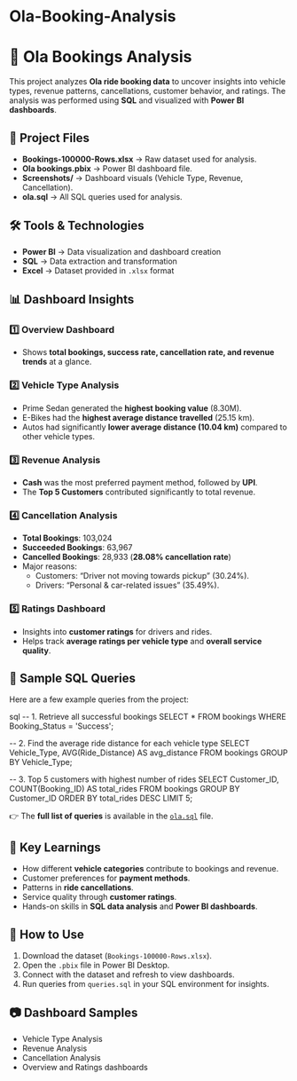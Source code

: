 # Ola-Booking-Analysis
# 🚖 Ola Bookings Analysis  

This project analyzes **Ola ride booking data** to uncover insights into vehicle types, revenue patterns, cancellations, customer behavior, and ratings. The analysis was performed using **SQL** and visualized with **Power BI dashboards**.  

## 📂 Project Files  
- **Bookings-100000-Rows.xlsx** → Raw dataset used for analysis.  
- **Ola bookings.pbix** → Power BI dashboard file.  
- **Screenshots/** → Dashboard visuals (Vehicle Type, Revenue, Cancellation).  
- **ola.sql** → All SQL queries used for analysis.  

## 🛠 Tools & Technologies  
- **Power BI** → Data visualization and dashboard creation  
- **SQL** → Data extraction and transformation  
- **Excel** → Dataset provided in `.xlsx` format  

## 📊 Dashboard Insights  

### 1️⃣ Overview Dashboard  
- Shows **total bookings, success rate, cancellation rate, and revenue trends** at a glance.  

### 2️⃣ Vehicle Type Analysis  
- Prime Sedan generated the **highest booking value** (8.30M).  
- E-Bikes had the **highest average distance travelled** (25.15 km).  
- Autos had significantly **lower average distance (10.04 km)** compared to other vehicle types.  

### 3️⃣ Revenue Analysis  
- **Cash** was the most preferred payment method, followed by **UPI**.  
- The **Top 5 Customers** contributed significantly to total revenue.  

### 4️⃣ Cancellation Analysis  
- **Total Bookings**: 103,024  
- **Succeeded Bookings**: 63,967  
- **Cancelled Bookings**: 28,933 (**28.08% cancellation rate**)  
- Major reasons:  
  - Customers: “Driver not moving towards pickup” (30.24%).  
  - Drivers: “Personal & car-related issues” (35.49%).  

### 5️⃣ Ratings Dashboard  
- Insights into **customer ratings** for drivers and rides.  
- Helps track **average ratings per vehicle type** and **overall service quality**.  

## 📝 Sample SQL Queries  

Here are a few example queries from the project:  

sql
-- 1. Retrieve all successful bookings
SELECT * FROM bookings WHERE Booking_Status = 'Success';

-- 2. Find the average ride distance for each vehicle type
SELECT Vehicle_Type, AVG(Ride_Distance) AS avg_distance
FROM bookings
GROUP BY Vehicle_Type;

-- 3. Top 5 customers with highest number of rides
SELECT Customer_ID, COUNT(Booking_ID) AS total_rides
FROM bookings
GROUP BY Customer_ID
ORDER BY total_rides DESC
LIMIT 5; 
  
👉 The **full list of queries** is available in the [`ola.sql`](./ola.sql) file.  

## 📌 Key Learnings  
- How different **vehicle categories** contribute to bookings and revenue.  
- Customer preferences for **payment methods**.  
- Patterns in **ride cancellations**.  
- Service quality through **customer ratings**.  
- Hands-on skills in **SQL data analysis** and **Power BI dashboards**.  

## 🚀 How to Use  
1. Download the dataset (`Bookings-100000-Rows.xlsx`).  
2. Open the `.pbix` file in Power BI Desktop.  
3. Connect with the dataset and refresh to view dashboards.  
4. Run queries from `queries.sql` in your SQL environment for insights.  

## 📷 Dashboard Samples  
- Vehicle Type Analysis  
- Revenue Analysis  
- Cancellation Analysis  
- Overview and Ratings dashboards 
